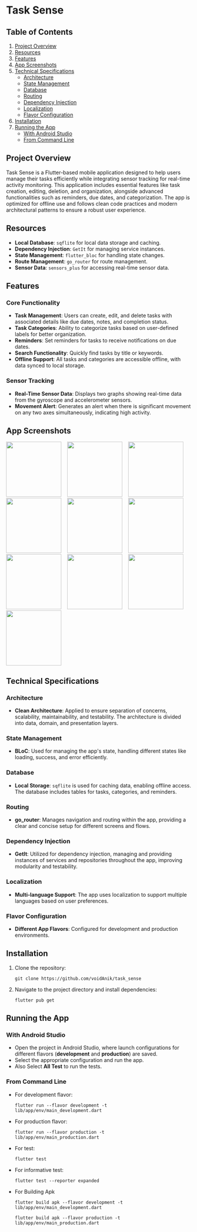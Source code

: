# Task Sense

## Table of Contents
1. [Project Overview](#project-overview)
2. [Resources](#resources)
3. [Features](#features)
4. [App Screenshots](#app-screenshots)
5. [Technical Specifications](#technical-specifications)
    - [Architecture](#architecture)
    - [State Management](#state-management)
    - [Database](#database)
    - [Routing](#routing)
    - [Dependency Injection](#dependency-injection)
    - [Localization](#localization)
    - [Flavor Configuration](#flavor-configuration)
6. [Installation](#installation)
7. [Running the App](#running-the-app)
    - [With Android Studio](#with-android-studio)
    - [From Command Line](#from-command-line)

## Project Overview
Task Sense is a Flutter-based mobile application designed to help users manage their tasks efficiently while integrating sensor tracking for real-time activity monitoring. This application includes essential features like task creation, editing, deletion, and organization, alongside advanced functionalities such as reminders, due dates, and categorization. The app is optimized for offline use and follows clean code practices and modern architectural patterns to ensure a robust user experience.

## Resources
- **Local Database**: `sqflite` for local data storage and caching.
- **Dependency Injection**: `GetIt` for managing service instances.
- **State Management**: `flutter_bloc` for handling state changes.
- **Route Management**: `go_router` for route management.
- **Sensor Data**: `sensors_plus` for accessing real-time sensor data.

## Features
### Core Functionality
- **Task Management**: Users can create, edit, and delete tasks with associated details like due dates, notes, and completion status.
- **Task Categories**: Ability to categorize tasks based on user-defined labels for better organization.
- **Reminders**: Set reminders for tasks to receive notifications on due dates.
- **Search Functionality**: Quickly find tasks by title or keywords.
- **Offline Support**: All tasks and categories are accessible offline, with data synced to local storage.

### Sensor Tracking
- **Real-Time Sensor Data**: Displays two graphs showing real-time data from the gyroscope and accelerometer sensors.
- **Movement Alert**: Generates an alert when there is significant movement on any two axes simultaneously, indicating high activity.

## App Screenshots
<p float="left">
  <img src="/assets/ss/s1.jpeg" width="150" />&nbsp;&nbsp;&nbsp;
  <img src="/assets/ss/s2.jpeg" width="150" />&nbsp;&nbsp;&nbsp;
  <img src="/assets/ss/s3.jpeg" width="150" />&nbsp;&nbsp;&nbsp;
  <img src="/assets/ss/s4.jpeg" width="150" />&nbsp;&nbsp;&nbsp;
  <img src="/assets/ss/s5.jpeg" width="150" />&nbsp;&nbsp;&nbsp;
  <img src="/assets/ss/s6.jpeg" width="150" />&nbsp;&nbsp;&nbsp;
  <img src="/assets/ss/s7.jpeg" width="150" />&nbsp;&nbsp;&nbsp;
  <img src="/assets/ss/s8.jpeg" width="150" />&nbsp;&nbsp;&nbsp;
  <img src="/assets/ss/s9.jpeg" width="150" />&nbsp;&nbsp;&nbsp;
  <img src="/assets/ss/s10.jpeg" width="150" />
</p>

## Technical Specifications
### Architecture
- **Clean Architecture**: Applied to ensure separation of concerns, scalability, maintainability, and testability. The architecture is divided into data, domain, and presentation layers.

### State Management
- **BLoC**: Used for managing the app's state, handling different states like loading, success, and error efficiently.

### Database
- **Local Storage**: `sqflite` is used for caching data, enabling offline access. The database includes tables for tasks, categories, and reminders.

### Routing
- **go_router**: Manages navigation and routing within the app, providing a clear and concise setup for different screens and flows.

### Dependency Injection
- **GetIt**: Utilized for dependency injection, managing and providing instances of services and repositories throughout the app, improving modularity and testability.

### Localization
- **Multi-language Support**: The app uses localization to support multiple languages based on user preferences.

### Flavor Configuration
- **Different App Flavors**: Configured for development and production environments.


## Installation
1. Clone the repository:
   ```terminal
   git clone https://github.com/voidAnik/task_sense
   ```
3. Navigate to the project directory and install dependencies:
   ```terminal
   flutter pub get
   ```
   

## Running the App
### With Android Studio
- Open the project in Android Studio, where launch configurations for different flavors (**development** and **production**) are saved.
- Select the appropriate configuration and run the app.
- Also Select **All Test** to run the tests.

### From Command Line
- For development flavor:
  ```terminal
  flutter run --flavor development -t lib/app/env/main_development.dart
  ```
  
- For production flavor:
  ```terminal
  flutter run --flavor production -t  lib/app/env/main_production.dart
  ```

- For test:
  ```terminal
  flutter test
  ```
- For informative test:
  ```terminal
  flutter test --reporter expanded

- For Building Apk
    ```terminal
    flutter build apk --flavor development -t lib/app/env/main_development.dart
    ```
    ```terminal
    flutter build apk --flavor production -t  lib/app/env/main_production.dart
    ```
